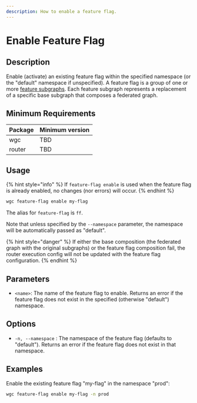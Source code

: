 ```yaml
---
description: How to enable a feature flag.
---
```


# Enable Feature Flag

## Description

Enable (activate) an existing feature flag within the specified namespace (or the "default" namespace if unspecified). A feature flag is a group of one or more [feature subgraphs](../feature-subgraph/). Each feature subgraph represents a replacement of a specific base subgraph that composes a federated graph.

## Minimum Requirements

| Package | Minimum version |
| ------- | --------------- |
| wgc     | TBD             |
| router  | TBD             |

## Usage

{% hint style="info" %}
If `feature-flag enable` is used when the feature flag is already enabled, no changes (nor errors) will occur.
{% endhint %}

```bash
wgc feature-flag enable my-flag
```

The alias for `feature-flag` is `ff`.

Note that unless specified by the `--namespace` parameter, the namespace will be automatically passed as "default".

{% hint style="danger" %}
If either the base composition (the federated graph with the original subgraphs) or the feature flag composition fail, the router execution config will not be updated with the feature flag configuration.
{% endhint %}

## Parameters

* `<name>`: The name of the feature flag to enable. Returns an error if the feature flag does not exist in the specified (otherwise "default") namespace.

## Options

* `-n, --namespace` : The namespace of the feature flag (defaults to "default"). Returns an error if the feature flag does not exist in that namespace.

## Examples

Enable the existing feature flag "my-flag" in the namespace "prod":

```sh
wgc feature-flag enable my-flag -n prod
```

